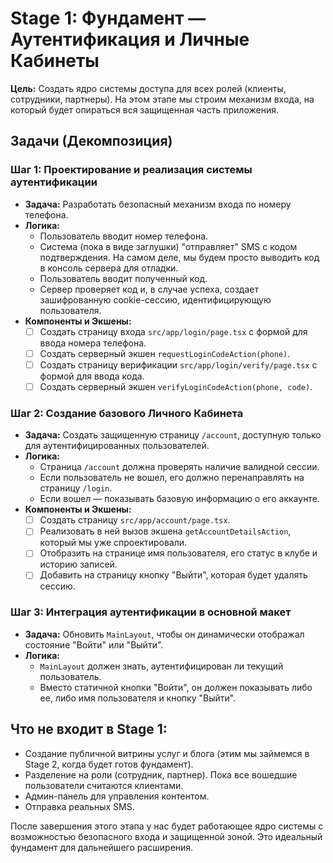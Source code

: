 # Stage 1: Фундамент — Аутентификация и Личные Кабинеты

**Цель:** Создать ядро системы доступа для всех ролей (клиенты, сотрудники, партнеры). На этом этапе мы строим механизм входа, на который будет опираться вся защищенная часть приложения.

## Задачи (Декомпозиция)

### Шаг 1: Проектирование и реализация системы аутентификации

- **Задача:** Разработать безопасный механизм входа по номеру телефона.
- **Логика:**
  - Пользователь вводит номер телефона.
  - Система (пока в виде заглушки) "отправляет" SMS с кодом подтверждения. На самом деле, мы будем просто выводить код в консоль сервера для отладки.
  - Пользователь вводит полученный код.
  - Сервер проверяет код и, в случае успеха, создает зашифрованную cookie-сессию, идентифицирующую пользователя.
- **Компоненты и Экшены:**
  - [ ] Создать страницу входа `src/app/login/page.tsx` с формой для ввода номера телефона.
  - [ ] Создать серверный экшен `requestLoginCodeAction(phone)`.
  - [ ] Создать страницу верификации `src/app/login/verify/page.tsx` с формой для ввода кода.
  - [ ] Создать серверный экшен `verifyLoginCodeAction(phone, code)`.

### Шаг 2: Создание базового Личного Кабинета

- **Задача:** Создать защищенную страницу `/account`, доступную только для аутентифицированных пользователей.
- **Логика:**
  - Страница `/account` должна проверять наличие валидной сессии.
  - Если пользователь не вошел, его должно перенаправлять на страницу `/login`.
  - Если вошел — показывать базовую информацию о его аккаунте.
- **Компоненты и Экшены:**
  - [ ] Создать страницу `src/app/account/page.tsx`.
  - [ ] Реализовать в ней вызов экшена `getAccountDetailsAction`, который мы уже спроектировали.
  - [ ] Отобразить на странице имя пользователя, его статус в клубе и историю записей.
  - [ ] Добавить на страницу кнопку "Выйти", которая будет удалять сессию.

### Шаг 3: Интеграция аутентификации в основной макет

- **Задача:** Обновить `MainLayout`, чтобы он динамически отображал состояние "Войти" или "Выйти".
- **Логика:**
  - `MainLayout` должен знать, аутентифицирован ли текущий пользователь.
  - Вместо статичной кнопки "Войти", он должен показывать либо ее, либо имя пользователя и кнопку "Выйти".

## Что не входит в Stage 1:

- Создание публичной витрины услуг и блога (этим мы займемся в Stage 2, когда будет готов фундамент).
- Разделение на роли (сотрудник, партнер). Пока все вошедшие пользователи считаются клиентами.
- Админ-панель для управления контентом.
- Отправка реальных SMS.

После завершения этого этапа у нас будет работающее ядро системы с возможностью безопасного входа и защищенной зоной. Это идеальный фундамент для дальнейшего расширения.
